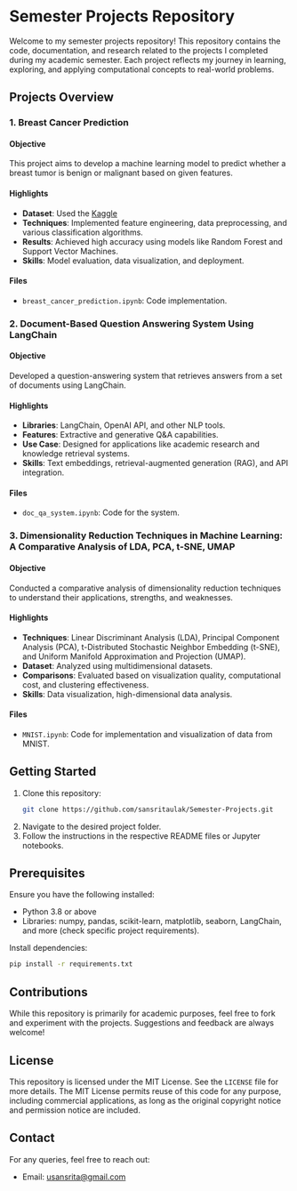 # Semester Projects Repository

Welcome to my semester projects repository! This repository contains the code, documentation, and research related to the projects I completed during my academic semester. Each project reflects my journey in learning, exploring, and applying computational concepts to real-world problems.

## Projects Overview

### 1. Breast Cancer Prediction
#### Objective
This project aims to develop a machine learning model to predict whether a breast tumor is benign or malignant based on given features.

#### Highlights
- **Dataset**: Used the [Kaggle](https://www.kaggle.com/)
- **Techniques**: Implemented feature engineering, data preprocessing, and various classification algorithms.
- **Results**: Achieved high accuracy using models like Random Forest and Support Vector Machines.
- **Skills**: Model evaluation, data visualization, and deployment.

#### Files
- `breast_cancer_prediction.ipynb`: Code implementation.

### 2. Document-Based Question Answering System Using LangChain
#### Objective
Developed a question-answering system that retrieves answers from a set of documents using LangChain.

#### Highlights
- **Libraries**: LangChain, OpenAI API, and other NLP tools.
- **Features**: Extractive and generative Q&A capabilities.
- **Use Case**: Designed for applications like academic research and knowledge retrieval systems.
- **Skills**: Text embeddings, retrieval-augmented generation (RAG), and API integration.

#### Files
- `doc_qa_system.ipynb`: Code for the system.

### 3. Dimensionality Reduction Techniques in Machine Learning: A Comparative Analysis of LDA, PCA, t-SNE, UMAP
#### Objective
Conducted a comparative analysis of dimensionality reduction techniques to understand their applications, strengths, and weaknesses.

#### Highlights
- **Techniques**: Linear Discriminant Analysis (LDA), Principal Component Analysis (PCA), t-Distributed Stochastic Neighbor Embedding (t-SNE), and Uniform Manifold Approximation and Projection (UMAP).
- **Dataset**: Analyzed using multidimensional datasets.
- **Comparisons**: Evaluated based on visualization quality, computational cost, and clustering effectiveness.
- **Skills**: Data visualization, high-dimensional data analysis.

#### Files
- `MNIST.ipynb`: Code for implementation and visualization of data from MNIST.

## Getting Started
1. Clone this repository:
   ```bash
   git clone https://github.com/sansritaulak/Semester-Projects.git
   ```
2. Navigate to the desired project folder.
3. Follow the instructions in the respective README files or Jupyter notebooks.

## Prerequisites
Ensure you have the following installed:
- Python 3.8 or above
- Libraries: numpy, pandas, scikit-learn, matplotlib, seaborn, LangChain, and more (check specific project requirements).

Install dependencies:
```bash
pip install -r requirements.txt
```

## Contributions
While this repository is primarily for academic purposes, feel free to fork and experiment with the projects. Suggestions and feedback are always welcome!

## License
This repository is licensed under the MIT License. See the `LICENSE` file for more details. The MIT License permits reuse of this code for any purpose, including commercial applications, as long as the original copyright notice and permission notice are included.

## Contact
For any queries, feel free to reach out:
- Email: usansrita@gmail.com

